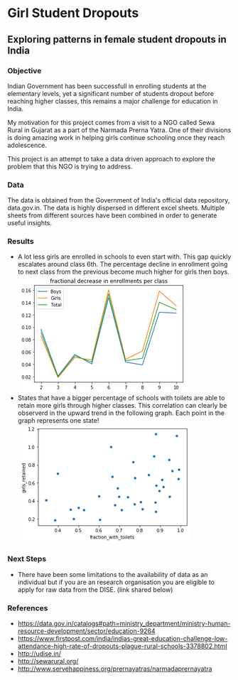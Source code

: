 # Girl Student Dropouts
## Exploring patterns in female student dropouts in India

### Objective
Indian Government has been successfull in enrolling students at the elementary levels, yet a significant number of students dropout before reaching higher classes, this remains a major challenge for education in India.

My motivation for this project comes from a visit to a NGO called Sewa Rural in Gujarat as a part of the Narmada Prerna Yatra. One of their divisions is doing amazing work in helping girls continue schooling once they reach adolescence.

This project is an attempt to take a data driven approach to explore the problem that this NGO is trying to address.

### Data
The data is obtained from the Government of India's official data repository, data.gov.in.
The data is highly dispersed in different excel sheets. Multiple sheets from different sources have been combined in order to generate useful insights.

### Results
 - A lot less girls are enrolled in schools to even start with. This gap quickly escalates around class 6th. The percentage decline in enrollment going to next class from the previous become much higher for girls then boys.
 ![Alt text](https://github.com/SusmeetJain/school_dropouts/blob/master/images/enollment_decrements.png)
 - States that have a bigger percentage of schools with toilets are able to retain more girls through higher classes. This correlation can clearly be observerd in the upward trend in the following graph. 
 Each point in the graph represents one state!
 ![Alt text](https://github.com/SusmeetJain/school_dropouts/blob/master/images/correlation.png)

### Next Steps
 - There have been some limitations to the availability of data as an individual but if you are an research organisation you are eligible to apply for raw data from the DISE. (link shared below)

### References
 - https://data.gov.in/catalogs#path=ministry_department/ministry-human-resource-development/sector/education-9264
 - https://www.firstpost.com/india/indias-great-education-challenge-low-attendance-high-rate-of-dropouts-plague-rural-schools-3378802.html
 - http://udise.in/
 - http://sewarural.org/
 - http://www.servehappiness.org/prernayatras/narmadaprernayatra
 
